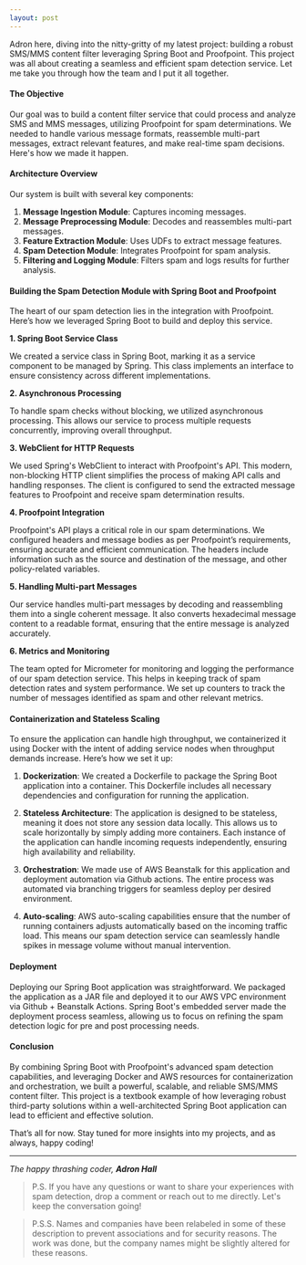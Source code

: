 ```yaml
---
layout: post
---
```


Adron here, diving into the nitty-gritty of my latest project: building a robust SMS/MMS content filter leveraging Spring Boot and Proofpoint. This project was all about creating a seamless and efficient spam detection service. Let me take you through how the team and I put it all together.

#### The Objective

Our goal was to build a content filter service that could process and analyze SMS and MMS messages, utilizing Proofpoint for spam determinations. We needed to handle various message formats, reassemble multi-part messages, extract relevant features, and make real-time spam decisions. Here's how we made it happen.

#### Architecture Overview

Our system is built with several key components:
1. **Message Ingestion Module**: Captures incoming messages.
2. **Message Preprocessing Module**: Decodes and reassembles multi-part messages.
3. **Feature Extraction Module**: Uses UDFs to extract message features.
4. **Spam Detection Module**: Integrates Proofpoint for spam analysis.
5. **Filtering and Logging Module**: Filters spam and logs results for further analysis.

#### Building the Spam Detection Module with Spring Boot and Proofpoint

The heart of our spam detection lies in the integration with Proofpoint. Here’s how we leveraged Spring Boot to build and deploy this service.

**1. Spring Boot Service Class**

We created a service class in Spring Boot, marking it as a service component to be managed by Spring. This class implements an interface to ensure consistency across different implementations.

**2. Asynchronous Processing**

To handle spam checks without blocking, we utilized asynchronous processing. This allows our service to process multiple requests concurrently, improving overall throughput.

**3. WebClient for HTTP Requests**

We used Spring's WebClient to interact with Proofpoint's API. This modern, non-blocking HTTP client simplifies the process of making API calls and handling responses. The client is configured to send the extracted message features to Proofpoint and receive spam determination results.

**4. Proofpoint Integration**

Proofpoint's API plays a critical role in our spam determinations. We configured headers and message bodies as per Proofpoint’s requirements, ensuring accurate and efficient communication. The headers include information such as the source and destination of the message, and other policy-related variables.

**5. Handling Multi-part Messages**

Our service handles multi-part messages by decoding and reassembling them into a single coherent message. It also converts hexadecimal message content to a readable format, ensuring that the entire message is analyzed accurately.

**6. Metrics and Monitoring**

The team opted for Micrometer for monitoring and logging the performance of our spam detection service. This helps in keeping track of spam detection rates and system performance. We set up counters to track the number of messages identified as spam and other relevant metrics.

#### Containerization and Stateless Scaling

To ensure the application can handle high throughput, we containerized it using Docker with the intent of adding service nodes when throughput demands increase. Here’s how we set it up:

1. **Dockerization**: We created a Dockerfile to package the Spring Boot application into a container. This Dockerfile includes all necessary dependencies and configuration for running the application.
   
2. **Stateless Architecture**: The application is designed to be stateless, meaning it does not store any session data locally. This allows us to scale horizontally by simply adding more containers. Each instance of the application can handle incoming requests independently, ensuring high availability and reliability.

3. **Orchestration**: We made use of AWS Beanstalk for this application and deployment automation via Github actions. The entire process was automated via branching triggers for seamless deploy per desired environment.

4. **Auto-scaling**: AWS auto-scaling capabilities ensure that the number of running containers adjusts automatically based on the incoming traffic load. This means our spam detection service can seamlessly handle spikes in message volume without manual intervention.

#### Deployment

Deploying our Spring Boot application was straightforward. We packaged the application as a JAR file and deployed it to our AWS VPC environment via Github + Beanstalk Actions. Spring Boot's embedded server made the deployment process seamless, allowing us to focus on refining the spam detection logic for pre and post processing needs.

#### Conclusion

By combining Spring Boot with Proofpoint's advanced spam detection capabilities, and leveraging Docker and AWS resources for containerization and orchestration, we built a powerful, scalable, and reliable SMS/MMS content filter. This project is a textbook example of how leveraging robust third-party solutions within a well-architected Spring Boot application can lead to efficient and effective solution.

That’s all for now. Stay tuned for more insights into my projects, and as always, happy coding!

---

*The happy thrashing coder, **Adron Hall***

> P.S. If you have any questions or want to share your experiences with spam detection, drop a comment or reach out to me directly. Let's keep the conversation going!

> P.S.S. Names and companies have been relabeled in some of these description to prevent associations and for security reasons. The work was done, but the company names might be slightly altered for these reasons.